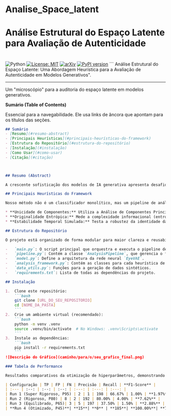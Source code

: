 # Analise_Space_latent

# Análise Estrutural do Espaço Latente para Avaliação de Autenticidade

# 

![Python](https://img.shields.io/badge/python-3.9+-blue.svg)
[![License: MIT](https://img.shields.io/badge/License-MIT-yellow.svg)](https://opensource.org/licenses/MIT)
[![arXiv](https://img.shields.io/badge/arXiv-XXXX.XXXXX-b31b1b.svg)](https://arxiv.org/abs/XXXX.XXXXX) [![PyPI version](https://badge.fury.io/py/seu_pacote.svg)](https://badge.fury.io/py/seu_pacote) ```
Análise Estrutural do Espaço Latente: Uma Abordagem Heurística para a Avaliação de Autenticidade em Modelos Generativos".

---

Um "microscópio" para a auditoria do espaço latente em modelos generativos.

**Sumário (Table of Contents)**

Essencial para a navegabilidade. Ele usa links de âncora que apontam para os títulos das seções.

```markdown
## Sumário
- [Resumo](#resumo-abstract)
- [Principais Heurísticas](#principais-heurísticas-do-framework)
- [Estrutura do Repositório](#estrutura-do-repositório)
- [Instalação](#instalação)
- [Como Usar](#como-usar)
- [Citação](#citação)



## Resumo (Abstract)

A crescente sofisticação dos modelos de IA generativa apresenta desafios significativos para a auditoria de conteúdo e a detecção de autenticidade, em grande parte devido à natureza de "caixa-preta" de seus espaços latentes. Para endereçar essa lacuna, este trabalho propõe um novo framework para a análise forense do espaço latente, que opera não como um classificador, mas como um "microscópio" para investigar as propriedades estruturais das representações. Nossa metodologia emprega um funil de heurísticas, incluindo Análise de Componentes, Originalidade Entrópica e Estabilidade Temporal Simulada, para gerar um score de validação multifacetado. Através de experimentos em um dataset sintético controlado, demonstramos que o framework pode ser calibrado para otimizar o balanço entre precisão e recall, alcançando um F1-Score de 13.95% com 100% de precisão na identificação de núcleos de identidade autêntica. Concluímos que esta abordagem de análise intrínseca oferece um caminho promissor para o desenvolvimento de ferramentas de IA Explicável (XAI) para auditoria de conteúdo e futuras aplicações em análise de criatividade.

## Principais Heurísticas do Framework

Nosso método não é um classificador monolítico, mas um pipeline de análise que avalia uma representação latente com base em diferentes "lentes":

* **Unicidade de Componentes:** Utiliza a Análise de Componentes Principais (ICA) para decompor a representação e avalia a singularidade estatística de seus componentes.
* **Originalidade Entrópica:** Mede a complexidade informacional (entropia) tanto do vetor em si quanto de sua vizinhança no espaço latente.
* **Estabilidade Temporal Simulada:** Testa a robustez da identidade da representação sob pequenas perturbações, simulando a coerência ao longo do tempo.

## Estrutura do Repositório

O projeto está organizado de forma modular para maior clareza e reusabilidade:

-   `main.py`: O script principal que orquestra e executa o pipeline de análise completo.
-   `pipeline.py`: Contém a classe `AnalysisPipeline`, que gerencia o fluxo de trabalho de treinamento e análise.
-   `model.py`: Define a arquitetura da rede neural `EyeVAE`.
-   `analysis_framework.py`: Contém as classes para cada heurística de análise (`ComponentDecomposer`, `EntropicOriginalityMeasure`, etc.).
-   `data_utils.py`: Funções para a geração de dados sintéticos.
-   `requirements.txt`: Lista de todas as dependências do projeto.

## Instalação

1.  Clone este repositório:
    ```bash
    git clone [URL_DO_SEU_REPOSITORIO]
    cd [NOME_DA_PASTA]
    ```
2.  Crie um ambiente virtual (recomendado):
    ```bash
    python -m venv .venv
    source .venv/bin/activate  # No Windows: .venv\Scripts\activate
    ```
3.  Instale as dependências:
    ```bash
    pip install -r requirements.txt
    ```
![Descrição do Gráfico](caminho/para/o/seu_grafico_final.png)

### Tabela de Performance

Resultados comparativos da otimização de hiperparâmetros, demonstrando a superioridade da "Configuração Otimizada" (Run 4).

| Configuração | TP | FP | FN | Precisão | Recall | **F1-Score** |
| :--- | :--: | :--: | :--: | :---: | :---: | :---: |
| Run 1 (Super Rigoroso, P95) | 2 | 1 | 198 | 66.67% | 1.00% | **1.97%** |
| Run 2 (Rigoroso, P80) | 8 | 2 | 192 | 80.00% | 4.00% | **7.62%** |
| Run 3 (Equilibrado, P65)| 3 | 5 | 197 | 37.50% | 1.50% | **2.88%** |
| **Run 4 (Otimizado, P45)**| **15**| **0** | **185**| **100.00%**| **7.50%**| **13.95%**|






